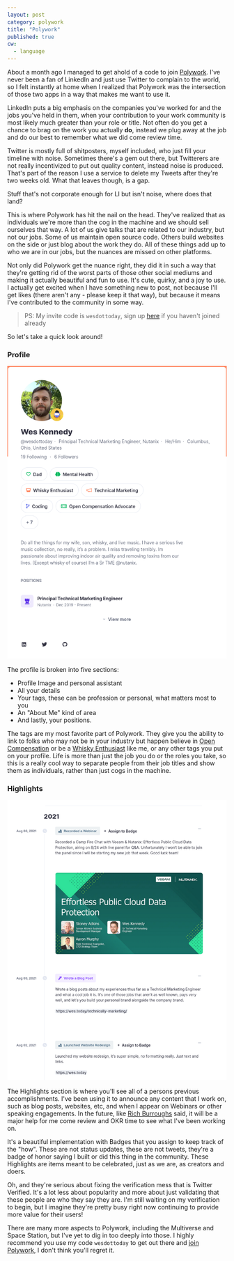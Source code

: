 ```yaml
---
layout: post
category: polywork
title: "Polywork"
published: true
cw:
  - language
---
```


About a month ago I managed to get ahold of a code to join [Polywork](https://bit.ly/3lhG50U). I've never been a fan of LinkedIn and just use Twitter to complain to the world, so I felt instantly at home when I realized that Polywork was the intersection of those two apps in a way that makes me want to use it. 

LinkedIn puts a big emphasis on the companies you've worked for and the jobs you've held in them, when your contribution to your work community is most likely much greater than your role or title. Not often do you get a chance to brag on the work you actually **do**, instead we plug away at the job and do our best to remember what we did come review time.

Twitter is mostly full of shitposters, myself included, who just fill your timeline with noise. Sometimes there's a gem out there, but Twitterers are not really incentivized to put out quality content, instead noise is produced. That's part of the reason I use a service to delete my Tweets after they're two weeks old. What that leaves though, is a gap.

Stuff that's not corporate enough for LI but isn't noise, where does that land? 

This is where Polywork has hit the nail on the head. They've realized that as individuals we're more than the cog in the machine and we should sell ourselves that way. A lot of us give talks that are related to our industry, but not our jobs. Some of us maintain open source code. Others build websites on the side or just blog about the work they do. All of these things add up to who we are in our jobs, but the nuances are missed on other platforms.

Not only did Polywork get the nuance right, they did it in such a way that they're getting rid of the worst parts of those other social mediums and making it actually beautiful and fun to use. It's cute, quirky, and a joy to use. I actually get excited when I have something new to post, not because I'll get likes (there aren't any - please keep it that way), but because it means I've contributed to the community in some way. 

> PS: My invite code is `wesdottoday`, sign up [here](https://bit.ly/3lhG50U) if you haven't joined already

So let's take a quick look around!

### Profile

![Profile](/assets/images/poly-0.png "Wes Kennedy's Polywork Profile")

The profile is broken into five sections:
* Profile Image and personal assistant
* All your details
* Your tags, these can be profession or personal, what matters most to you
* An "About Me" kind of area
* And lastly, your positions. 

The tags are my most favorite part of Polywork. They give you the ability to link to folks who may not be in your industry but happen believe in [Open Compensation](https://www.polywork.com/badges/open-compensation-advocate) or be a [Whisky Enthusiast](https://www.polywork.com/badges/whisky-enthusiast) like me, or any other tags you put on your profile. Life is more than just the job you do or the roles you take, so this is a really cool way to separate people from their job titles and show them as individuals, rather than just cogs in the machine. 

### Highlights

![Highlights](/assets/images/poly-1.png "Polywork Highlights for Wes Kennedy")

The Highlights section is where you'll see all of a persons previous accomplishments. I've been using it to announce any content that I work on, such as blog posts, websites, etc, and when I appear on Webinars or other speaking engagements. In the future, like [Rich Burroughs](https://blog.richburroughs.dev/polywork-is-much-more-than-the-new-linkedin) said, it will be a major help for me come review and OKR time to see what I've been working on.

It's a beautiful implementation with Badges that you assign to keep track of the "how". These are not status updates, these are not tweets, they're a badge of honor saying I built or did this thing in the community. These Highlights are items meant to be celebrated, just as we are, as creators and doers. 

Oh, and they're serious about fixing the verification mess that is Twitter Verified. It's a lot less about popularity and more about just validating that these people are who they say they are. I'm still waiting on my verification to begin, but I imagine they're pretty busy right now continuing to provide more value for their users!

There are many more aspects to Polywork, including the Multiverse and Space Station, but I've yet to dig in too deeply into those. I highly recommend you use my code `wesdottoday` to get out there and [join Polywork](https://bit.ly/3lhG50U), I don't think you'll regret it. 